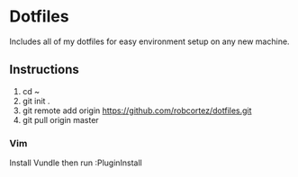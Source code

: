 # Dotfiles
Includes all of my dotfiles for easy environment setup on any new machine.

## Instructions
1. cd ~
2. git init .
3. git remote add origin https://github.com/robcortez/dotfiles.git
4. git pull origin master

### Vim

Install Vundle then run :PluginInstall
